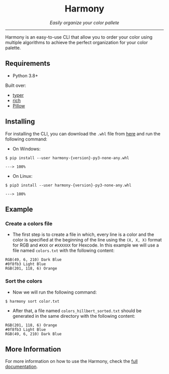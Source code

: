 <h1 align="center">Harmony</h1>
<p align="center">
    <em>Easily organize your color pallete</em>
</p>

---

Harmony is an easy-to-use CLI that allow you to order your color using multiple algorithms to achieve the perfect organization for your color palette.


## Requirements

- Python 3.8+

Built over:
- [typer](https://typer.tiangolo.com/)
- [rich](https://rich.readthedocs.io/en/latest/)
- [Pillow](https://pillow.readthedocs.io/en/stable/)


## Installing

For installing the CLI, you can download the `.whl` file from [here](https://github.com/verocloud/color-sorting-cli/releases/download/1.0.0/harmony-1.0.0-py3-none-any.whl) and run the following command:

- On Windows:
```
$ pip install --user harmony-{version}-py3-none-any.whl

---> 100%
```

- On Linux:
```
$ pip3 install --user harmony-{version}-py3-none-any.whl

---> 100%
```


## Example

### Create a colors file

 - The first step is to create a file in which, every line is a color and the color is specified at the beginning of the line using the `(X, X, X)` format for RGB and `#XXX` or `#XXXXXX` for Hexcode. In this example we will use a file named `colors.txt` with the following content:

```
RGB(49, 6, 210) Dark Blue
#0f8fb3 Light Blue
RGB(201, 118, 6) Orange
```

### Sort the colors

- Now we will run the following command:

```
$ harmony sort color.txt
```

- After that, a file named `colors_hillbert_sorted.txt` should be generated in the same directory with the following content:

```
RGB(201, 118, 6) Orange
#0f8fb3 Light Blue
RGB(49, 6, 210) Dark Blue
```


## More Information

For more information on how to use the Harmony, check the [full documentation](https://xlurio.github.io/harmony-docs/).